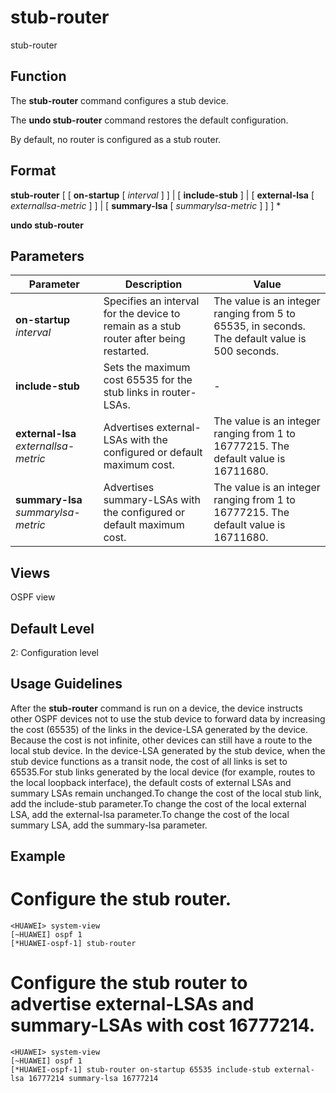 stub-router
===========

stub-router

Function
--------



The **stub-router** command configures a stub device.

The **undo stub-router** command restores the default configuration.



By default, no router is configured as a stub router.


Format
------

**stub-router** [ [ **on-startup** [ *interval* ] ] | [ **include-stub** ] | [ **external-lsa** [ *externallsa-metric* ] ] | [ **summary-lsa** [ *summarylsa-metric* ] ] ] \*

**undo stub-router**


Parameters
----------

| Parameter | Description | Value |
| --- | --- | --- |
| **on-startup** *interval* | Specifies an interval for the device to remain as a stub router after being restarted. | The value is an integer ranging from 5 to 65535, in seconds. The default value is 500 seconds. |
| **include-stub** | Sets the maximum cost 65535 for the stub links in router-LSAs. | - |
| **external-lsa** *externallsa-metric* | Advertises external-LSAs with the configured or default maximum cost. | The value is an integer ranging from 1 to 16777215. The default value is 16711680. |
| **summary-lsa** *summarylsa-metric* | Advertises summary-LSAs with the configured or default maximum cost. | The value is an integer ranging from 1 to 16777215. The default value is 16711680. |



Views
-----

OSPF view


Default Level
-------------

2: Configuration level


Usage Guidelines
----------------

After the **stub-router** command is run on a device, the device instructs other OSPF devices not to use the stub device to forward data by increasing the cost (65535) of the links in the device-LSA generated by the device. Because the cost is not infinite, other devices can still have a route to the local stub device. In the device-LSA generated by the stub device, when the stub device functions as a transit node, the cost of all links is set to 65535.For stub links generated by the local device (for example, routes to the local loopback interface), the default costs of external LSAs and summary LSAs remain unchanged.To change the cost of the local stub link, add the include-stub parameter.To change the cost of the local external LSA, add the external-lsa parameter.To change the cost of the local summary LSA, add the summary-lsa parameter.


Example
-------

# Configure the stub router.
```
<HUAWEI> system-view
[~HUAWEI] ospf 1
[*HUAWEI-ospf-1] stub-router

```

# Configure the stub router to advertise external-LSAs and summary-LSAs with cost 16777214.
```
<HUAWEI> system-view
[~HUAWEI] ospf 1
[*HUAWEI-ospf-1] stub-router on-startup 65535 include-stub external-lsa 16777214 summary-lsa 16777214

```